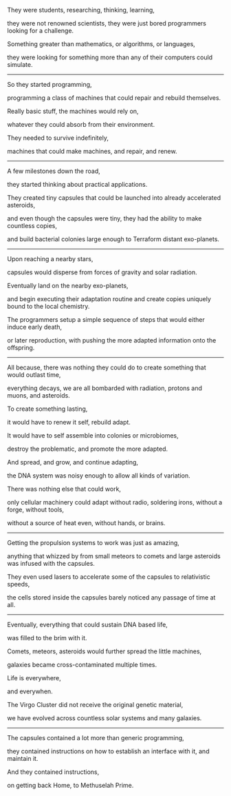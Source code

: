 They were students, researching, thinking, learning,

they were not renowned scientists, they were just bored programmers looking for a challenge.

Something greater than mathematics, or algorithms, or languages,

they were looking for something more than any of their computers could simulate.

---

So they started programming,

programming a class of machines that could repair and rebuild themselves.

Really basic stuff, the machines would rely on,

whatever they could absorb from their environment.

They needed to survive indefinitely,

machines that could make machines, and repair, and renew.

---

A few milestones down the road,

they started thinking about practical applications.

They created tiny capsules that could be launched into already accelerated asteroids,

and even though the capsules were tiny, they had the ability to make countless copies,

and build bacterial colonies large enough to Terraform distant exo-planets.

---

Upon reaching a nearby stars,

capsules would disperse from forces of gravity and solar radiation.

Eventually land on the nearby exo-planets,

and begin executing their adaptation routine and create copies uniquely bound to the local chemistry.

The programmers setup a simple sequence of steps that would either induce early death,

or later reproduction, with pushing the more adapted information onto the offspring.

---

All because, there was nothing they could do to create something that would outlast time,

everything decays, we are all bombarded with radiation, protons and muons, and asteroids.

To create something lasting,

it would have to renew it self, rebuild adapt.

It would have to self assemble into colonies or microbiomes,

destroy the problematic, and promote the more adapted.

And spread, and grow, and continue adapting,

the DNA system was noisy enough to allow all kinds of variation.

There was nothing else that could work,

only cellular machinery could adapt without radio, soldering irons, without a forge, without tools,

without a source of heat even, without hands, or brains.

---

Getting the propulsion systems to work was just as amazing,

anything that whizzed by from small meteors to comets and large asteroids was infused with the capsules.

They even used lasers to accelerate some of the capsules to relativistic speeds,

the cells stored inside the capsules barely noticed any passage of time at all.

---

Eventually, everything that could sustain DNA based life,

was filled to the brim with it.

Comets, meteors, asteroids would further spread the little machines,

galaxies became cross-contaminated multiple times.

Life is everywhere,

and everywhen.

The Virgo Cluster did not receive the original genetic material,

we have evolved across countless solar systems and many galaxies.

---

The capsules contained a lot more than generic programming,

they contained instructions on how to establish an interface with it, and maintain it.

And they contained instructions,

on getting back Home, to Methuselah Prime.
